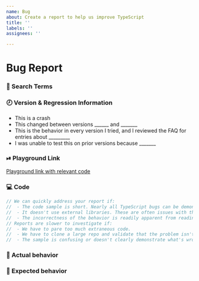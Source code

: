 ```yaml
---
name: Bug
about: Create a report to help us improve TypeScript
title: ''
labels: ''
assignees: ''

---
```


# Bug Report

<!--
  Please fill in each section completely. Thank you!
-->

### 🔎 Search Terms

<!--
  What search terms did you use when trying to find an existing bug report?
  List them here so people in the future can find this one more easily.
-->

### 🕗 Version & Regression Information

<!-- When did you start seeing this bug occur?

"Bugs" that have existed in TS for a long time are very likely to be FAQs; refer to
  https://github.com/Microsoft/TypeScript/wiki/FAQ#common-bugs-that-arent-bugs

If possible, please try testing the nightly version of TS to see if it's already been fixed.
For npm: `typescript@next`
This is also the 'Nightly' version in the playground: http://www.typescriptlang.org/play/?ts=Nightly

Note: The TypeScript Playground can be used to try older versions of TypeScript.

Please keep and fill in the line that best applies:
-->
- This is a crash
- This changed between versions ______ and _______
- This is the behavior in every version I tried, and I reviewed the FAQ for entries about _________
- I was unable to test this on prior versions because _______

### ⏯ Playground Link

<!--
  A link to a TypeScript Playground "Share" link which shows this behavior.
  This should have the same code as the code snippet below, and use whichever settings are relevant to your report.

  As a last resort, you can link to a repo, but these will be slower for us to investigate.
-->
[Playground link with relevant code](https://www.typescriptlang.org/play?#code/PTAEFkE9QYwewCYFNQHM5IM6gBZIE5JA)

### 💻 Code

<!-- Please post the relevant code sample here as well. This code and the Playground code should be the same, do not use separate examples -->
```ts
// We can quickly address your report if:
//  - The code sample is short. Nearly all TypeScript bugs can be demonstrated in 20-30 lines of code!
//  - It doesn't use external libraries. These are often issues with the type definitions rather than TypeScript bugs.
//  - The incorrectness of the behavior is readily apparent from reading the sample.
// Reports are slower to investigate if:
//  - We have to pare too much extraneous code.
//  - We have to clone a large repo and validate that the problem isn't elsewhere.
//  - The sample is confusing or doesn't clearly demonstrate what's wrong.
```

### 🙁 Actual behavior

<!-- What happened, and why it was wrong -->

### 🙂 Expected behavior

<!-- What you expected to happen instead, and why -->

